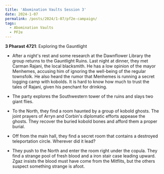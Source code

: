 ```yaml
---
title: 'Abomination Vaults Session 3'
date: 2024-1-07
permalink: /posts/2024/1-07/pf2e-campaign/
tags:
  - Abomination Vaults
  - PF2e
---
```



**3 Pharast 4721**: Exploring the Gauntlight

- After a night's rest and some research at the Dawnflower Library the group returns to the Gauntlight Ruins. Last night at dinner, they met Carman Rajani, the local blacksmith. He has a low opinion of the mayor Menhemes, accusing him of ignoring the well-being of the regular townsfolk. He also heard the rumor that Menhemes is running a secret logging camp with kobolds. It is hard to know how much to trust the tales of Rajani, given his penchant for drinking.

- The party explores the Southwestern tower of the ruins and slays two giant flies.

- To the North, they find a room haunted by a group of kobold ghosts. The joint prayers of Arryn and Corbin's diplomatic efforts appease the ghosts. They recover the buried kobold bones and afford them a proper burial.

- Off from the main hall, they find a secret room that contains a destroyed teleportation circle. Wherever did it lead?

- They push to the North and enter the room right under the copula. They find a strange pool of fresh blood and a iron stair case leading upward. Zgaz insists the blood must have come from the Mitflits, but the others suspect something strange is afoot.
